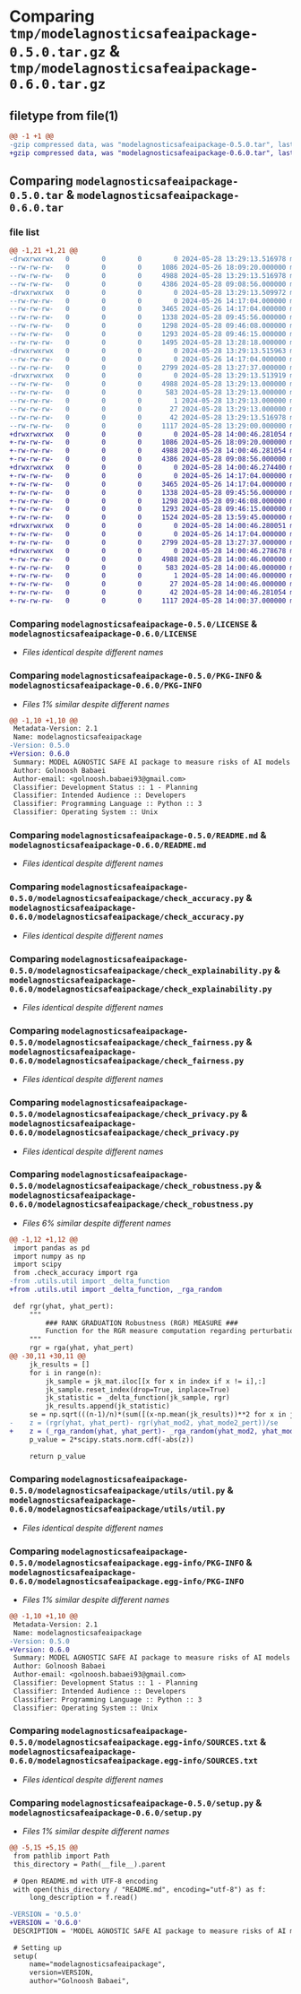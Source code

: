 # Comparing `tmp/modelagnosticsafeaipackage-0.5.0.tar.gz` & `tmp/modelagnosticsafeaipackage-0.6.0.tar.gz`

## filetype from file(1)

```diff
@@ -1 +1 @@
-gzip compressed data, was "modelagnosticsafeaipackage-0.5.0.tar", last modified: Tue May 28 13:29:13 2024, max compression
+gzip compressed data, was "modelagnosticsafeaipackage-0.6.0.tar", last modified: Tue May 28 14:00:46 2024, max compression
```

## Comparing `modelagnosticsafeaipackage-0.5.0.tar` & `modelagnosticsafeaipackage-0.6.0.tar`

### file list

```diff
@@ -1,21 +1,21 @@
-drwxrwxrwx   0        0        0        0 2024-05-28 13:29:13.516978 modelagnosticsafeaipackage-0.5.0/
--rw-rw-rw-   0        0        0     1086 2024-05-26 18:09:20.000000 modelagnosticsafeaipackage-0.5.0/LICENSE
--rw-rw-rw-   0        0        0     4988 2024-05-28 13:29:13.516978 modelagnosticsafeaipackage-0.5.0/PKG-INFO
--rw-rw-rw-   0        0        0     4386 2024-05-28 09:08:56.000000 modelagnosticsafeaipackage-0.5.0/README.md
-drwxrwxrwx   0        0        0        0 2024-05-28 13:29:13.509972 modelagnosticsafeaipackage-0.5.0/modelagnosticsafeaipackage/
--rw-rw-rw-   0        0        0        0 2024-05-26 14:17:04.000000 modelagnosticsafeaipackage-0.5.0/modelagnosticsafeaipackage/__init__.py
--rw-rw-rw-   0        0        0     3465 2024-05-26 14:17:04.000000 modelagnosticsafeaipackage-0.5.0/modelagnosticsafeaipackage/check_accuracy.py
--rw-rw-rw-   0        0        0     1338 2024-05-28 09:45:56.000000 modelagnosticsafeaipackage-0.5.0/modelagnosticsafeaipackage/check_explainability.py
--rw-rw-rw-   0        0        0     1298 2024-05-28 09:46:08.000000 modelagnosticsafeaipackage-0.5.0/modelagnosticsafeaipackage/check_fairness.py
--rw-rw-rw-   0        0        0     1293 2024-05-28 09:46:15.000000 modelagnosticsafeaipackage-0.5.0/modelagnosticsafeaipackage/check_privacy.py
--rw-rw-rw-   0        0        0     1495 2024-05-28 13:28:18.000000 modelagnosticsafeaipackage-0.5.0/modelagnosticsafeaipackage/check_robustness.py
-drwxrwxrwx   0        0        0        0 2024-05-28 13:29:13.515963 modelagnosticsafeaipackage-0.5.0/modelagnosticsafeaipackage/utils/
--rw-rw-rw-   0        0        0        0 2024-05-26 14:17:04.000000 modelagnosticsafeaipackage-0.5.0/modelagnosticsafeaipackage/utils/__init__.py
--rw-rw-rw-   0        0        0     2799 2024-05-28 13:27:37.000000 modelagnosticsafeaipackage-0.5.0/modelagnosticsafeaipackage/utils/util.py
-drwxrwxrwx   0        0        0        0 2024-05-28 13:29:13.513919 modelagnosticsafeaipackage-0.5.0/modelagnosticsafeaipackage.egg-info/
--rw-rw-rw-   0        0        0     4988 2024-05-28 13:29:13.000000 modelagnosticsafeaipackage-0.5.0/modelagnosticsafeaipackage.egg-info/PKG-INFO
--rw-rw-rw-   0        0        0      583 2024-05-28 13:29:13.000000 modelagnosticsafeaipackage-0.5.0/modelagnosticsafeaipackage.egg-info/SOURCES.txt
--rw-rw-rw-   0        0        0        1 2024-05-28 13:29:13.000000 modelagnosticsafeaipackage-0.5.0/modelagnosticsafeaipackage.egg-info/dependency_links.txt
--rw-rw-rw-   0        0        0       27 2024-05-28 13:29:13.000000 modelagnosticsafeaipackage-0.5.0/modelagnosticsafeaipackage.egg-info/top_level.txt
--rw-rw-rw-   0        0        0       42 2024-05-28 13:29:13.516978 modelagnosticsafeaipackage-0.5.0/setup.cfg
--rw-rw-rw-   0        0        0     1117 2024-05-28 13:29:00.000000 modelagnosticsafeaipackage-0.5.0/setup.py
+drwxrwxrwx   0        0        0        0 2024-05-28 14:00:46.281054 modelagnosticsafeaipackage-0.6.0/
+-rw-rw-rw-   0        0        0     1086 2024-05-26 18:09:20.000000 modelagnosticsafeaipackage-0.6.0/LICENSE
+-rw-rw-rw-   0        0        0     4988 2024-05-28 14:00:46.281054 modelagnosticsafeaipackage-0.6.0/PKG-INFO
+-rw-rw-rw-   0        0        0     4386 2024-05-28 09:08:56.000000 modelagnosticsafeaipackage-0.6.0/README.md
+drwxrwxrwx   0        0        0        0 2024-05-28 14:00:46.274400 modelagnosticsafeaipackage-0.6.0/modelagnosticsafeaipackage/
+-rw-rw-rw-   0        0        0        0 2024-05-26 14:17:04.000000 modelagnosticsafeaipackage-0.6.0/modelagnosticsafeaipackage/__init__.py
+-rw-rw-rw-   0        0        0     3465 2024-05-26 14:17:04.000000 modelagnosticsafeaipackage-0.6.0/modelagnosticsafeaipackage/check_accuracy.py
+-rw-rw-rw-   0        0        0     1338 2024-05-28 09:45:56.000000 modelagnosticsafeaipackage-0.6.0/modelagnosticsafeaipackage/check_explainability.py
+-rw-rw-rw-   0        0        0     1298 2024-05-28 09:46:08.000000 modelagnosticsafeaipackage-0.6.0/modelagnosticsafeaipackage/check_fairness.py
+-rw-rw-rw-   0        0        0     1293 2024-05-28 09:46:15.000000 modelagnosticsafeaipackage-0.6.0/modelagnosticsafeaipackage/check_privacy.py
+-rw-rw-rw-   0        0        0     1524 2024-05-28 13:59:45.000000 modelagnosticsafeaipackage-0.6.0/modelagnosticsafeaipackage/check_robustness.py
+drwxrwxrwx   0        0        0        0 2024-05-28 14:00:46.280051 modelagnosticsafeaipackage-0.6.0/modelagnosticsafeaipackage/utils/
+-rw-rw-rw-   0        0        0        0 2024-05-26 14:17:04.000000 modelagnosticsafeaipackage-0.6.0/modelagnosticsafeaipackage/utils/__init__.py
+-rw-rw-rw-   0        0        0     2799 2024-05-28 13:27:37.000000 modelagnosticsafeaipackage-0.6.0/modelagnosticsafeaipackage/utils/util.py
+drwxrwxrwx   0        0        0        0 2024-05-28 14:00:46.278678 modelagnosticsafeaipackage-0.6.0/modelagnosticsafeaipackage.egg-info/
+-rw-rw-rw-   0        0        0     4988 2024-05-28 14:00:46.000000 modelagnosticsafeaipackage-0.6.0/modelagnosticsafeaipackage.egg-info/PKG-INFO
+-rw-rw-rw-   0        0        0      583 2024-05-28 14:00:46.000000 modelagnosticsafeaipackage-0.6.0/modelagnosticsafeaipackage.egg-info/SOURCES.txt
+-rw-rw-rw-   0        0        0        1 2024-05-28 14:00:46.000000 modelagnosticsafeaipackage-0.6.0/modelagnosticsafeaipackage.egg-info/dependency_links.txt
+-rw-rw-rw-   0        0        0       27 2024-05-28 14:00:46.000000 modelagnosticsafeaipackage-0.6.0/modelagnosticsafeaipackage.egg-info/top_level.txt
+-rw-rw-rw-   0        0        0       42 2024-05-28 14:00:46.281054 modelagnosticsafeaipackage-0.6.0/setup.cfg
+-rw-rw-rw-   0        0        0     1117 2024-05-28 14:00:37.000000 modelagnosticsafeaipackage-0.6.0/setup.py
```

### Comparing `modelagnosticsafeaipackage-0.5.0/LICENSE` & `modelagnosticsafeaipackage-0.6.0/LICENSE`

 * *Files identical despite different names*

### Comparing `modelagnosticsafeaipackage-0.5.0/PKG-INFO` & `modelagnosticsafeaipackage-0.6.0/PKG-INFO`

 * *Files 1% similar despite different names*

```diff
@@ -1,10 +1,10 @@
 Metadata-Version: 2.1
 Name: modelagnosticsafeaipackage
-Version: 0.5.0
+Version: 0.6.0
 Summary: MODEL AGNOSTIC SAFE AI package to measure risks of AI models WITHOUT CONSIDERING TYPE OF THE MODEL
 Author: Golnoosh Babaei
 Author-email: <golnoosh.babaei93@gmail.com>
 Classifier: Development Status :: 1 - Planning
 Classifier: Intended Audience :: Developers
 Classifier: Programming Language :: Python :: 3
 Classifier: Operating System :: Unix
```

### Comparing `modelagnosticsafeaipackage-0.5.0/README.md` & `modelagnosticsafeaipackage-0.6.0/README.md`

 * *Files identical despite different names*

### Comparing `modelagnosticsafeaipackage-0.5.0/modelagnosticsafeaipackage/check_accuracy.py` & `modelagnosticsafeaipackage-0.6.0/modelagnosticsafeaipackage/check_accuracy.py`

 * *Files identical despite different names*

### Comparing `modelagnosticsafeaipackage-0.5.0/modelagnosticsafeaipackage/check_explainability.py` & `modelagnosticsafeaipackage-0.6.0/modelagnosticsafeaipackage/check_explainability.py`

 * *Files identical despite different names*

### Comparing `modelagnosticsafeaipackage-0.5.0/modelagnosticsafeaipackage/check_fairness.py` & `modelagnosticsafeaipackage-0.6.0/modelagnosticsafeaipackage/check_fairness.py`

 * *Files identical despite different names*

### Comparing `modelagnosticsafeaipackage-0.5.0/modelagnosticsafeaipackage/check_privacy.py` & `modelagnosticsafeaipackage-0.6.0/modelagnosticsafeaipackage/check_privacy.py`

 * *Files identical despite different names*

### Comparing `modelagnosticsafeaipackage-0.5.0/modelagnosticsafeaipackage/check_robustness.py` & `modelagnosticsafeaipackage-0.6.0/modelagnosticsafeaipackage/check_robustness.py`

 * *Files 6% similar despite different names*

```diff
@@ -1,12 +1,12 @@
 import pandas as pd
 import numpy as np
 import scipy
 from .check_accuracy import rga
-from .utils.util import _delta_function
+from .utils.util import _delta_function, _rga_random
 
 def rgr(yhat, yhat_pert):
     """
         ### RANK GRADUATION Robustness (RGR) MEASURE ###
         Function for the RGR measure computation regarding perturbation of a single variable
     """ 
     rgr = rga(yhat, yhat_pert)
@@ -30,11 +30,11 @@
     jk_results = []
     for i in range(n):
         jk_sample = jk_mat.iloc[[x for x in index if x != i],:]
         jk_sample.reset_index(drop=True, inplace=True)
         jk_statistic = _delta_function(jk_sample, rgr)
         jk_results.append(jk_statistic)
     se = np.sqrt(((n-1)/n)*(sum([(x-np.mean(jk_results))**2 for x in jk_results])))
-    z = (rgr(yhat, yhat_pert)- rgr(yhat_mod2, yhat_mode2_pert))/se
+    z = (_rga_random(yhat, yhat_pert)- _rga_random(yhat_mod2, yhat_mode2_pert))/se
     p_value = 2*scipy.stats.norm.cdf(-abs(z))
         
     return p_value
```

### Comparing `modelagnosticsafeaipackage-0.5.0/modelagnosticsafeaipackage/utils/util.py` & `modelagnosticsafeaipackage-0.6.0/modelagnosticsafeaipackage/utils/util.py`

 * *Files identical despite different names*

### Comparing `modelagnosticsafeaipackage-0.5.0/modelagnosticsafeaipackage.egg-info/PKG-INFO` & `modelagnosticsafeaipackage-0.6.0/modelagnosticsafeaipackage.egg-info/PKG-INFO`

 * *Files 1% similar despite different names*

```diff
@@ -1,10 +1,10 @@
 Metadata-Version: 2.1
 Name: modelagnosticsafeaipackage
-Version: 0.5.0
+Version: 0.6.0
 Summary: MODEL AGNOSTIC SAFE AI package to measure risks of AI models WITHOUT CONSIDERING TYPE OF THE MODEL
 Author: Golnoosh Babaei
 Author-email: <golnoosh.babaei93@gmail.com>
 Classifier: Development Status :: 1 - Planning
 Classifier: Intended Audience :: Developers
 Classifier: Programming Language :: Python :: 3
 Classifier: Operating System :: Unix
```

### Comparing `modelagnosticsafeaipackage-0.5.0/modelagnosticsafeaipackage.egg-info/SOURCES.txt` & `modelagnosticsafeaipackage-0.6.0/modelagnosticsafeaipackage.egg-info/SOURCES.txt`

 * *Files identical despite different names*

### Comparing `modelagnosticsafeaipackage-0.5.0/setup.py` & `modelagnosticsafeaipackage-0.6.0/setup.py`

 * *Files 1% similar despite different names*

```diff
@@ -5,15 +5,15 @@
 from pathlib import Path
 this_directory = Path(__file__).parent
 
 # Open README.md with UTF-8 encoding
 with open(this_directory / "README.md", encoding="utf-8") as f:
     long_description = f.read()
     
-VERSION = '0.5.0'
+VERSION = '0.6.0'
 DESCRIPTION = 'MODEL AGNOSTIC SAFE AI package to measure risks of AI models WITHOUT CONSIDERING TYPE OF THE MODEL'
 
 # Setting up
 setup(
     name="modelagnosticsafeaipackage",
     version=VERSION,
     author="Golnoosh Babaei",
```

